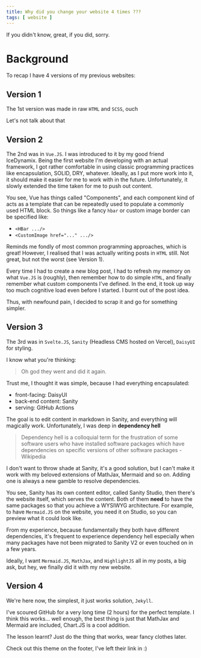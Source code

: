 ```yaml
---
title: Why did you change your website 4 times ???
tags: [ website ]
---
```


If you didn't know, great, if you did, sorry.

<!--more-->

# Background

To recap I have 4 versions of my previous websites:

## Version 1

The 1st version was made in raw `HTML` and `SCSS`, ouch

Let's not talk about that

## Version 2

The 2nd was in `Vue.JS`. I was introduced to it by my good friend IceDynamix.
Being the first website I'm developing with an actual framework, I got rather
comfortable in using classic programming practices like encapsulation, SOLID,
DRY, whatever. Ideally, as I put more work into it, it should make it easier
for me to work with in the future. Unfortunately, it slowly extended the time
taken for me to push out content.

You see, Vue has things called "Components", and each component kind of acts as
a template that can be repeatedly used to populate a commonly used HTML block.
So things like a fancy `hbar` or custom image border can be specified like:

- `<HBar .../>`
- `<CustomImage href="..." .../>`

Reminds me fondly of most common programming approaches, which is great!
However, I realised that I was actually writing posts in `HTML` still. Not
great, but not the worst (see Version 1).

Every time I had to create a new blog post, I had to refresh my memory on what
`Vue.JS` is (roughly), then remember how to do simple `HTML`, and finally
remember what custom components I've defined. In the end, it took up way too
much cognitive load even before I started. I burnt out of the post idea.

Thus, with newfound pain, I decided to scrap it and go for something simpler.

## Version 3

The 3rd was in `Svelte.JS`, `Sanity` (Headless CMS hosted on Vercel),
`DaisyUI` for styling.

I know what you're thinking:

> Oh god they went and did it again.

Trust me, I thought it was simple, because I had everything encapsulated:

- front-facing: DaisyUI
- back-end content: Sanity
- serving: GitHub Actions

The goal is to edit content in markdown in Sanity, and everything will magically
work. Unfortunately, I was deep in **dependency hell**

> Dependency hell is a colloquial term for the frustration of some software
> users who have installed software packages which have dependencies on specific
> versions of other software packages - Wikipedia

I don't want to throw shade at Sanity, it's a good solution, but I can't make it
work with my beloved extensions of MathJax, Mermaid and so on.
Adding one is always a new gamble to resolve dependencies.

You see, Sanity has its own content editor, called Sanity Studio, then there's
the website itself, which serves the content. Both of them **need** to have
the same packages so that you achieve a WYSIWYG architecture.
For example, to have `Mermaid.JS` on the website, you need it on Studio, so
you can preview what it could look like.

From my experience, because fundamentally they both have different dependencies,
it's frequent to experience dependency hell especially when many packages have
not been migrated to Sanity V2 or even touched on in a few years.

Ideally, I want `Mermaid.JS`, `MathJax`, and `HighlightJS` all in my posts, a
big ask, but hey, we finally did it with my new website.

## Version 4

We're here now, the simplest, it just works solution, `Jekyll`.

I've scoured GitHub for a very long time (2 hours) for the perfect template.
I think this works... well enough, the best thing is just that MathJax and
Mermaid are included, Chart.JS is a cool addition.

The lesson learnt? Just do the thing that works, wear fancy clothes later.

Check out this theme on the footer, I've left their link in :)

